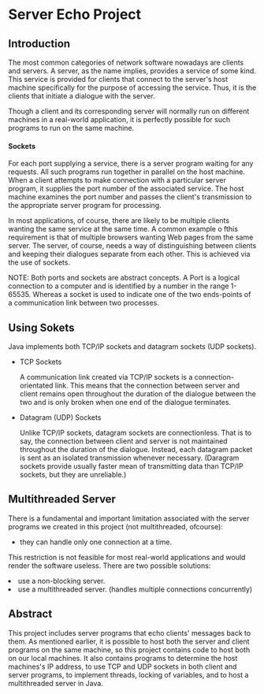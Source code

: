# Server Echo Project

## Introduction
<p>The most common categories of network software nowadays are clients and servers. A server, as the name 
  implies, provides a service of some kind. This service is provided for clients that connect to the server's
  host machine specifically for the purpose of accessing the service. Thus, it is the clients that initiate 
  a dialogue with the server.</p>
<p>Though a client and its corresponding server will normally run on different machines in a real-world 
  application, it is perfectly possible for such programs to run on the same machine.</p>

#### Sockets
<p>For each port supplying a service, there is a server program waiting for any requests. All such programs run 
together in parallel on the host machine. When a client attempts to make connection with a particular server
program, it supplies the port number of the associated service. The host machine examines the port number and 
  passes the client's transmission to the appropriate server program for processing.</p>
  <p>In most applications, of course, there are likely to be multiple clients wanting the same service at 
  the same time. A common example o fthis requirement is that of multiple browsers wanting Web pages from
   the same server. The server, of course, needs a way of distinguishing between clients and keeping their 
  dialogues separate from each other. This is achieved via the use of sockets.</p>
  <p>NOTE: Both ports and sockets are abstract concepts. A Port is a logical connection to a computer and is 
  identified by a number in the range 1-65535. Whereas a socket is used to indicate one of the two ends-points
    of a communication link between two processes.</p>


## Using Sokets
<p>Java implements both TCP/IP sockets and datagram sockets (UDP sockets).</p>
<ul>
  <li>TCP Sockets
  <p>A communication link created via TCP/IP sockets is a connection-orientated link. This means that the 
  connection between server and client remains open throughout the duration of the dialogue between the two and 
  is only broken when one end of the dialogue terminates.</p> 
  </li>
  <li>Datagram (UDP) Sockets
  <p>Unlike TCP/IP sockets, datagram sockets are connectionless. That is to say, the connection between client 
  and server is not maintained throughout the duration of the dialogue. Instead, each datagram packet is sent 
  as an isolated transmission whenever necessary. (Daragram sockets provide usually faster mean of transmitting
    data than TCP/IP sockets, but they are unreliable.)</p>
  </li>
</ul>

## Multithreaded Server

<p>There is a fundamental and important limitation associated with the server programs we created in 
this project (not multithreaded, ofcourse):</p>
<ul>
  <li>they can handle only one connection at a time.</li>
</ul>
<p>This restriction is not feasible for most real-world applications and would render the software useless.
There are two possible solutions:</p>
<ui>
  <li>use a non-blocking server.</li>
  <li>use a multithreaded server. (handles multiple connections concurrently)</li>
</ui>

## Abstract
<p>This project includes server programs that echo clients' messages back to them. As mentioned earlier, it is
  possible to host both the server and client programs on the same machine, so this project contains code to host
both on our local machines. It also contains programs to determine the host machines's IP address, to use TCP and
  UDP sockets in both client and server programs, to implement threads, locking of variables, and to host a multithreaded 
  server in Java.</p>
